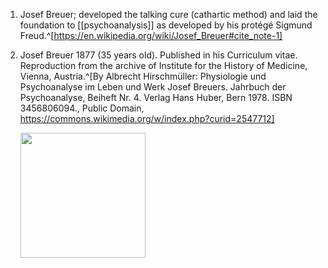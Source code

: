 1. Josef Breuer; developed the talking cure (cathartic method) and laid the foundation to [[psychoanalysis]] as developed by his protégé Sigmund Freud.^[https://en.wikipedia.org/wiki/Josef_Breuer#cite_note-1]
2. Josef Breuer 1877 (35 years old). Published in his Curriculum vitae. Reproduction from the archive of Institute for the History of Medicine, Vienna, Austria.^[By Albrecht Hirschmüller: Physiologie und Psychoanalyse im Leben und Werk Josef Breuers. Jahrbuch der Psychoanalyse, Beiheft Nr. 4. Verlag Hans Huber, Bern 1978. ISBN 3456806094., Public Domain, https://commons.wikimedia.org/w/index.php?curid=2547712]

	<img src="https://upload.wikimedia.org/wikipedia/commons/4/41/Jozef_Breuer%2C_1877.jpg" width="200" />